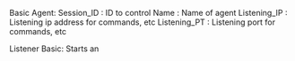 Basic Agent:
	Session_ID   : ID to control
	Name 	     : Name of agent
	Listening_IP : Listening ip address for commands, etc
	Listening_PT : Listening port for commands, etc

Listener Basic:
	 Starts an